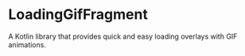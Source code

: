 # LoadingGifFragment
A Kotlin library that provides quick and easy loading overlays with GIF animations.
